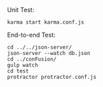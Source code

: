 Unit Test:
```
karma start karma.conf.js
```

End-to-end Test:
```
cd ../../json-server/
json-server --watch db.json
cd ../conFusion/
gulp watch
cd test
protractor protractor.conf.js
```
